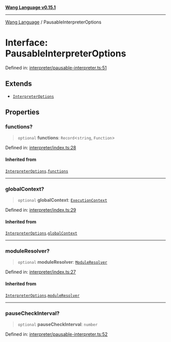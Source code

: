 [**Wang Language v0.15.1**](../README.md)

***

[Wang Language](../globals.md) / PausableInterpreterOptions

# Interface: PausableInterpreterOptions

Defined in: [interpreter/pausable-interpreter.ts:51](https://github.com/artpar/wang/blob/6fd47f3c686112dedb036605c4793069ac5c3882/src/interpreter/pausable-interpreter.ts#L51)

## Extends

- [`InterpreterOptions`](InterpreterOptions.md)

## Properties

### functions?

> `optional` **functions**: `Record`\<`string`, `Function`\>

Defined in: [interpreter/index.ts:28](https://github.com/artpar/wang/blob/6fd47f3c686112dedb036605c4793069ac5c3882/src/interpreter/index.ts#L28)

#### Inherited from

[`InterpreterOptions`](InterpreterOptions.md).[`functions`](InterpreterOptions.md#functions)

***

### globalContext?

> `optional` **globalContext**: [`ExecutionContext`](ExecutionContext.md)

Defined in: [interpreter/index.ts:29](https://github.com/artpar/wang/blob/6fd47f3c686112dedb036605c4793069ac5c3882/src/interpreter/index.ts#L29)

#### Inherited from

[`InterpreterOptions`](InterpreterOptions.md).[`globalContext`](InterpreterOptions.md#globalcontext)

***

### moduleResolver?

> `optional` **moduleResolver**: [`ModuleResolver`](../classes/ModuleResolver.md)

Defined in: [interpreter/index.ts:27](https://github.com/artpar/wang/blob/6fd47f3c686112dedb036605c4793069ac5c3882/src/interpreter/index.ts#L27)

#### Inherited from

[`InterpreterOptions`](InterpreterOptions.md).[`moduleResolver`](InterpreterOptions.md#moduleresolver)

***

### pauseCheckInterval?

> `optional` **pauseCheckInterval**: `number`

Defined in: [interpreter/pausable-interpreter.ts:52](https://github.com/artpar/wang/blob/6fd47f3c686112dedb036605c4793069ac5c3882/src/interpreter/pausable-interpreter.ts#L52)
